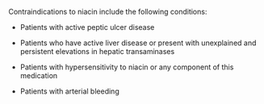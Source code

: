 Contraindications to niacin include the following conditions:

- Patients with active peptic ulcer disease

- Patients who have active liver disease or present with unexplained and persistent elevations in hepatic transaminases

- Patients with hypersensitivity to niacin or any component of this medication

- Patients with arterial bleeding